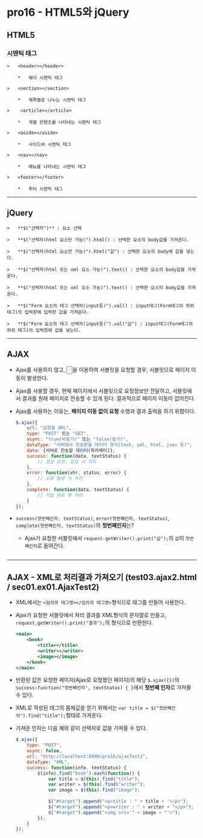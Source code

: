 #	pro16 - HTML5와 jQuery

##	HTML5

###	시멘틱 태그

	>	<header></header>
	
		*	헤더 시멘틱 태그

	>	<section></section>
	
		*	제목별로 나누는 시멘틱 태그
		
	>	 <article></article>
	
		*	개별 컨텐츠를 나타내는 시멘틱 태그
		
	>	<aside></aside>
	
		*	사이드바 시멘틱 태그
		
	>	<nav></nav>
	
		*	메뉴를 나타내는 시멘틱 태그
		
	>	<footer></footer>
	
		*	푸터 시멘틱 태그
		
---

##	jQuery

	>	**$("선택자")** : 요소 선택
	
	>	**$("선택자(html 요소만 가능)").html() : 선택한 요소의 body값을 가져온다.
	
	>	**$("선택자(html 요소만 가능)").html("값") : 선택한 요소의 body에 값을 넣는다.
	
	>	**$("선택자(html 또는 xml 요소 가능)").text() : 선택한 요소의 body값을 가져온다.
	
	>	**$("선택자(html 또는 xml 요소 가능)").text() : 선택한 요소의 body값을 가져온다.
	
	>	**$("Form 요소의 태그 선택자(input등)").val() : input태그(Form태그의 하위 태그)의 입력창에 입력한 값을 가져온다.
	
	>	**$("Form 요소의 태그 선택자(input등)").val("값") : input태그(Form태그의 하위 태그)의 입력창에 값을 넣는다.
	
---

##	AJAX
	
*	Ajax를 사용하지 않고, <input type="button">을 이용하여 서블릿을 요청할 경우, 서블릿으로 페이지 이동이 발생한다.
	
*	Ajax를 사용할 경우, 현재 페이지에서 서블릿으로 요청정보만 전달하고, 서블릿에서 결과를 원래 페이지로 전송할 수 있게 된다. 결과적으로 페이지 이동이 없어진다.
	
*	Ajax를 사용하는 이유는, **페이지 이동 없이 요청** 수행과 결과 출력을 하기 위함이다.

	```javascript
	$.ajax({
		url: "요청할 URL",
		type: "POST" 또는 "GET",
		async: "true(비동기)" 또는 "false(동기)",
		dataType: "서버에서 전송받을 데이터 형식(text, xml, html, json 등)",
		data: {서버로 전송할 데이터(파라메터)},
		success: function(data, textStatus) {
			// 정상 요청, 응답 시 처리
		},
		error: function(xhr, status, error) {
			// 오류 발생 시 처리
		},
		complete: function(data, textStatus) {
			// 작업 완료 후 처리
		}
	});
	
*	``success(첫번째인자, textStatus)``, ``error(첫번째인자, textStatus)``, ``complete(첫번째인자, textStatus)``의 **첫번째인자**는?

	*	Ajax가 요청한 서블릿에서 ``request.getWriter().print("값");``의 ``값``이 ``첫번째인자``로 들어간다.
	```
	
---

##	AJAX - XML로 처리결과 가져오기 (test03.ajax2.html / sec01.ex01.AjaxTest2)

*	XML에서는 ``<임의의 태그명></임의의 태그명>``형식으로 태그를 만들어 사용한다.

*	Ajax가 요청한 서블릿에서 처리 결과를 XML형식의 문자열로 만들고, ``request.getWriter().print("결과");``의 형식으로 반환한다.

	```xml
	<main>
		<book>
			<title></title>
			<writer></writer>
			<image></image>
		</book>
	</main>
	```

*	반환된 값은 요청한 페이지(Ajax로 요청했던 페이지)의 해당 ``$.ajax({})``의 ``success:function("첫번째인자", textStatus) { }``에서 **첫번째 인자**로 가져올 수 있다.

*	XML로 작성된 태그의 몸체값을 얻기 위해서는 ``var title = $("첫번째인자").find("title");``형태로 가져온다.

*	가져온 인자는 다음 예와 같이 선택자로 값을 가져올 수 있다.

	```javascript
	$.ajax({
		type: "POST",
		async: false,
		url: "http://localhost:8090/pro16/ajaxTest2",
		dataType: "XML",
		success: function(info, textStatus) {
			$(info).find("book").each(function() {
				var title = $(this).find("title");
				var writer = $(this).find("writer");
				var image = $(this).find("image");
				
				$("#target").append("<p>title : " + title + "</p>");
				$("#target").append("<p>writer : " + writer + "</p>");
				$("#target").append("<img src='" + image + "'>");
			});
		}
	});
	```